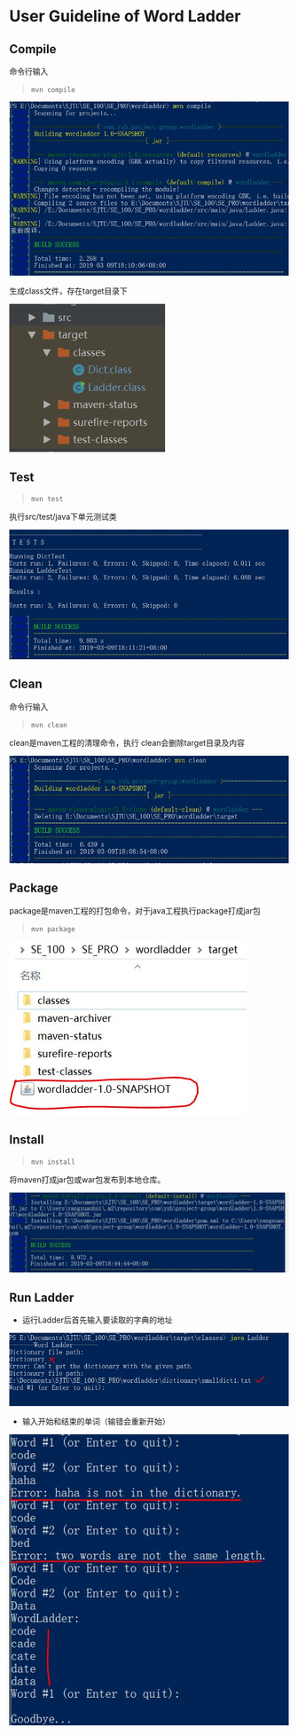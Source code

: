 # User Guideline of Word Ladder

## Compile

命令行输入

> `mvn compile`

![compile](img/compile.jpg)

生成class文件，存在target目录下

![target-class](img/target.jpg)

## Test


> `mvn test`

执行src/test/java下单元测试类

![test](img/test.jpg)

## Clean

命令行输入

> `mvn clean`

clean是maven工程的清理命令，执行 clean会删除target目录及内容

![clean](img/clean.jpg)

## Package

package是maven工程的打包命令，对于java工程执行package打成jar包

> `mvn package`

![package](img/package.jpg)

## Install

> `mvn install`

将maven打成jar包或war包发布到本地仓库。

![install](img/install.jpg)

## Run Ladder

* 运行Ladder后首先输入要读取的字典的地址

![dictionary](img/dict.jpg)

* 输入开始和结束的单词（输错会重新开始）

![run](img/run.jpg)